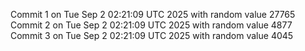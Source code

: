Commit 1 on Tue Sep  2 02:21:09 UTC 2025 with random value 27765
Commit 2 on Tue Sep  2 02:21:09 UTC 2025 with random value 4877
Commit 3 on Tue Sep  2 02:21:09 UTC 2025 with random value 4045
